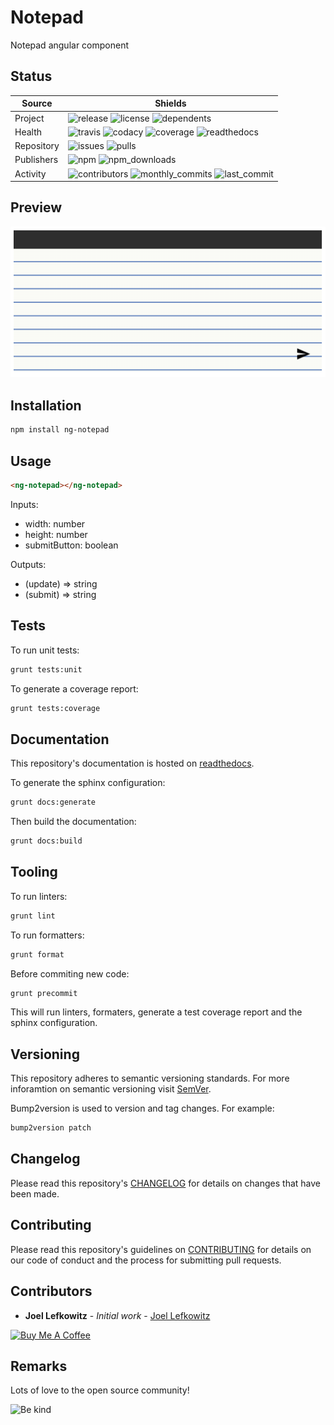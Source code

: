 # Notepad

Notepad angular component

## Status

| Source     | Shields                                                                                                            |
| ---------- | ------------------------------------------------------------------------------------------------------------------ |
| Project    | ![release][release_shield] ![license][license_shield] ![dependents][dependents_shield]                             |
| Health     | ![travis][travis_shield] ![codacy][codacy_shield] ![coverage][coverage_shield] ![readthedocs][readthedocs_shield]  |
| Repository | ![issues][issues_shield] ![pulls][pulls_shield]                                                                    |
| Publishers | ![npm][npm_shield] ![npm_downloads][npm_downloads_shield]                                                          |
| Activity   | ![contributors][contributors_shield] ![monthly_commits][monthly_commits_shield] ![last_commit][last_commit_shield] |

## Preview

![Preview][preview]

## Installation

```bash
npm install ng-notepad
```

## Usage

```html
<ng-notepad></ng-notepad>
```

Inputs:

* width: number
* height: number
* submitButton: boolean

Outputs:

* (update) => string
* (submit) => string

## Tests

To run unit tests:

```bash
grunt tests:unit
```

To generate a coverage report:

```bash
grunt tests:coverage
```

## Documentation

This repository's documentation is hosted on [readthedocs][readthedocs].

To generate the sphinx configuration:

```bash
grunt docs:generate
```

Then build the documentation:

```bash
grunt docs:build
```

## Tooling

To run linters:

```bash
grunt lint
```

To run formatters:

```bash
grunt format
```

Before commiting new code:

```bash
grunt precommit
```

This will run linters, formaters, generate a test coverage report and the sphinx configuration.

## Versioning

This repository adheres to semantic versioning standards.
For more inforamtion on semantic versioning visit [SemVer][semver].

Bump2version is used to version and tag changes.
For example:

```bash
bump2version patch
```

## Changelog

Please read this repository's [CHANGELOG](CHANGELOG.md) for details on changes that have been made.

## Contributing

Please read this repository's guidelines on [CONTRIBUTING](CONTRIBUTING.md) for details on our code of conduct and the process for submitting pull requests.

## Contributors

- **Joel Lefkowitz** - _Initial work_ - [Joel Lefkowitz][joellefkowitz]

[![Buy Me A Coffee][coffee_button]][coffee]

## Remarks

Lots of love to the open source community!

![Be kind][be_kind]

<!-- Github links -->

[pulls]: https://github.com/JoelLefkowitz/notepad/pulls
[issues]: https://github.com/JoelLefkowitz/notepad/issues
[preview]: https://github.com/JoelLefkowitz/notepad/raw/master/preview.png

<!-- External links -->

[readthedocs]: https://joellefkowitz-notepad.readthedocs.io/en/latest/
[semver]: http://semver.org/
[coffee]: https://www.buymeacoffee.com/joellefkowitz
[coffee_button]: https://cdn.buymeacoffee.com/buttons/default-blue.png
[be_kind]: https://media.giphy.com/media/osAcIGTSyeovPq6Xph/giphy.gif

<!-- Acknowledgments -->

[joellefkowitz]: https://github.com/JoelLefkowitz

<!-- Project shields -->

[release_shield]: https://img.shields.io/github/v/tag/joellefkowitz/notepad
[license_shield]: https://img.shields.io/github/license/joellefkowitz/notepad
[dependents_shield]: https://img.shields.io/librariesio/dependent-repos/pypi/ng-notepad

<!-- Health shields -->

[travis_shield]: https://img.shields.io/travis/joellefkowitz/notepad
[codacy_shield]: https://img.shields.io/codacy/coverage/notepad
[coverage_shield]: https://img.shields.io/codacy/grade/notepad
[readthedocs_shield]: https://img.shields.io/readthedocs/joellefkowitz-notepad

<!-- Repository shields -->

[issues_shield]: https://img.shields.io/github/issues/joellefkowitz/notepad
[pulls_shield]: https://img.shields.io/github/issues-pr/joellefkowitz/notepad

<!-- Publishers shields -->

[npm_shield]: https://img.shields.io/npm/v/ng-notepad
[npm_downloads_shield]: https://img.shields.io/npm/dw/ng-notepad

<!-- Activity shields -->

[contributors_shield]: https://img.shields.io/github/contributors/joellefkowitz/notepad
[monthly_commits_shield]: https://img.shields.io/github/commit-activity/m/joellefkowitz/notepad
[last_commit_shield]: https://img.shields.io/github/last-commit/joellefkowitz/notepad

